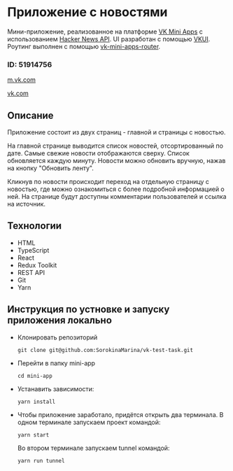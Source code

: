 # Приложение с новостями

Мини-приложение, реализованное на платформе [VK Mini Apps](https://dev.vk.com/ru) с использованием [Hacker News API](https://news.ycombinator.com/news). UI разработан с помощью [VKUI](https://dev.vk.com/ru/libraries/vkui). Роутинг выполнен с помощью [vk-mini-apps-router](https://dev.vk.com/ru/libraries/router).

### ID: 51914756
[m.vk.com](https://prod-app51914756-08f40c4213a5.pages-ac.vk-apps.com/index.html)

[vk.com](https://prod-app51914756-08f40c4213a5.pages-ac.vk-apps.com/index.html)


## Описание
  Приложение состоит из двух страниц - главной и страницы с новостью. 
  
  На главной странице выводится список новостей, отсортированный по дате. Самые свежие новости отображаются сверху. Список обновляется каждую минуту. Новости можно обновить вручную, нажав на кнопку "Обновить ленту".

  Кликнув по новости происходит переход на отдельную страницу с новостью, где можно ознакомиться с более подробной информацией о ней. На странице будут доступны комментарии пользователей и ссылка на источник. 

## Технологии
* HTML
* TypeScript
* React
* Redux Toolkit
* REST API
* Git
* Yarn

## Инструкция по устновке и запуску приложения локально

* Клонировать репозиторий

  `git clone git@github.com:SorokinaMarina/vk-test-task.git`

* Перейти в папку mini-app

  `cd mini-app`

* Устанавить зависимости:

  `yarn install`

* Чтобы приложение заработало, придётся открыть два терминала. В одном терминале запускаем проект командой:

  `yarn start`

  Во втором терминале запускаем tunnel командой:

  `yarn run tunnel`

